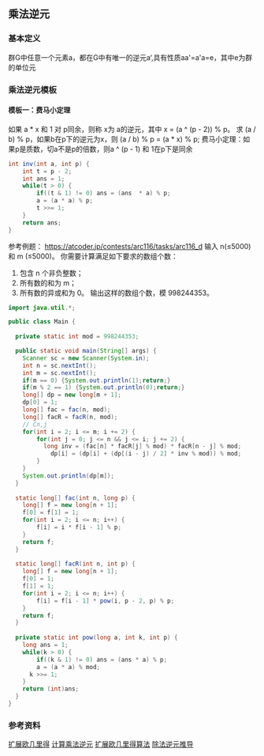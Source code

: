 ## 乘法逆元

### 基本定义

群G中任意一个元素a，都在G中有唯一的逆元a‘,具有性质aa'=a'a=e，其中e为群的单位元

### 乘法逆元模板

#### 模板一：费马小定理
如果 a * x 和 1 对 p同余，则称 x为 a的逆元，其中 x = (a ^ (p - 2)) % p。
求 (a / b) % p，如果b在p下的逆元为x，则 (a / b) % p = (a * x) % p;
费马小定理：如果p是质数，切a不是p的倍数，则a ^ (p - 1) 和 1在p下是同余

```java
int inv(int a, int p) {
    int t = p - 2;
    int ans = 1;
    while(t > 0) {
        if((t & 1) != 0) ans = (ans  * a) % p;
        a = (a * a) % p;
        t >>= 1;
    }
    return ans;
}
```

参考例题：
https://atcoder.jp/contests/arc116/tasks/arc116_d
输入 n(≤5000) 和 m (≤5000)。
你需要计算满足如下要求的数组个数：
1. 包含 n 个非负整数；
2. 所有数的和为 m；
3. 所有数的异或和为 0。
输出这样的数组个数，模 998244353。

```java
import java.util.*;

public class Main {
  
  private static int mod = 998244353;

  public static void main(String[] args) {
  	Scanner sc = new Scanner(System.in);
    int n = sc.nextInt();
    int m = sc.nextInt();
    if(m == 0) {System.out.println(1);return;}
    if(m % 2 == 1) {System.out.println(0);return;}
    long[] dp = new long[m + 1];
    dp[0] = 1;
    long[] fac = fac(n, mod);
    long[] facR = facR(n, mod);
    // Cn,j
    for(int i = 2; i <= m; i += 2) {
    	for(int j = 0; j <= n && j <= i; j += 2) {
          long inv = (fac[n] * facR[j] % mod) * facR[n - j] % mod;
        	dp[i] = (dp[i] + (dp[(i - j) / 2] * inv % mod)) % mod;
        }
    }
    System.out.println(dp[m]);
  }
  
  static long[] fac(int n, long p) {
    long[] f = new long[n + 1];
    f[0] = f[1] = 1;
    for(int i = 2; i <= n; i++) {
    	f[i] = i * f[i - 1] % p;
    }
    return f;
  }
  
  static long[] facR(int n, int p) {
  	long[] f = new long[n + 1];
    f[0] = 1;
    f[1] = 1;
    for(int i = 2; i <= n; i++) {
    	f[i] = f[i - 1] * pow(i, p - 2, p) % p;
    }
    return f;
  }
  
  private static int pow(long a, int k, int p) {
    long ans = 1;
    while(k > 0) {
    	if((k & 1) != 0) ans = (ans * a) % p;
      	a = (a * a) % mod;
      k >>= 1;
    }
    return (int)ans;
  }
} 
```

### 参考资料
[扩展欧几里得](https://zhuanlan.zhihu.com/p/100567253)
[计算乘法逆元](https://zhuanlan.zhihu.com/p/51481046)
[扩展欧几里得算法](https://baike.baidu.com/item/%E6%89%A9%E5%B1%95%E6%AC%A7%E5%87%A0%E9%87%8C%E5%BE%97%E7%AE%97%E6%B3%95)
[除法逆元推导](https://blog.csdn.net/LeBron_Yang/article/details/82948732)